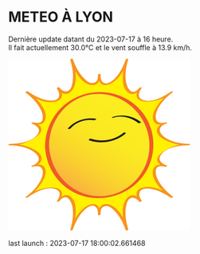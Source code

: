# METEO À LYON

Dernière update datant du 2023-07-17 à 16 heure.  
Il fait actuellement 30.0°C et le vent souffle à 13.9 km/h.      

![](./.github/sun.png)

last launch : 2023-07-17 18:00:02.661468

